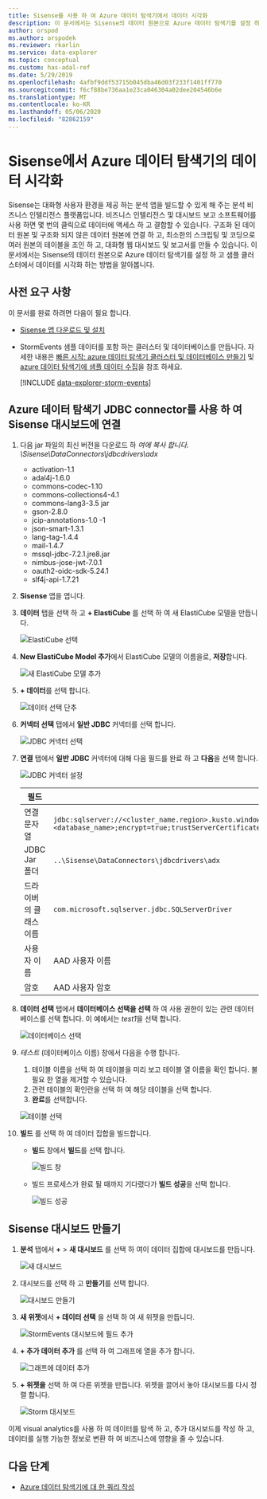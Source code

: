 ```yaml
---
title: Sisense를 사용 하 여 Azure 데이터 탐색기에서 데이터 시각화
description: 이 문서에서는 Sisense의 데이터 원본으로 Azure 데이터 탐색기를 설정 하 고 데이터를 시각화 하는 방법에 대해 알아봅니다.
author: orspod
ms.author: orspodek
ms.reviewer: rkarlin
ms.service: data-explorer
ms.topic: conceptual
ms.custom: has-adal-ref
ms.date: 5/29/2019
ms.openlocfilehash: 4afbf9ddf53715b045dba46d03f233f1401ff770
ms.sourcegitcommit: f6cf88be736aa1e23ca046304a02dee204546b6e
ms.translationtype: MT
ms.contentlocale: ko-KR
ms.lasthandoff: 05/06/2020
ms.locfileid: "82862159"
---
```

# <a name="visualize-data-from-azure-data-explorer-in-sisense"></a>Sisense에서 Azure 데이터 탐색기의 데이터 시각화

Sisense는 대화형 사용자 환경을 제공 하는 분석 앱을 빌드할 수 있게 해 주는 분석 비즈니스 인텔리전스 플랫폼입니다. 비즈니스 인텔리전스 및 대시보드 보고 소프트웨어를 사용 하면 몇 번의 클릭으로 데이터에 액세스 하 고 결합할 수 있습니다. 구조화 된 데이터 원본 및 구조화 되지 않은 데이터 원본에 연결 하 고, 최소한의 스크립팅 및 코딩으로 여러 원본의 테이블을 조인 하 고, 대화형 웹 대시보드 및 보고서를 만들 수 있습니다. 이 문서에서는 Sisense의 데이터 원본으로 Azure 데이터 탐색기를 설정 하 고 샘플 클러스터에서 데이터를 시각화 하는 방법을 알아봅니다.

## <a name="prerequisites"></a>사전 요구 사항

이 문서를 완료 하려면 다음이 필요 합니다.

* [Sisense 앱 다운로드 및 설치](https://documentation.sisense.com/latest/getting-started/download-install.htm)

* StormEvents 샘플 데이터를 포함 하는 클러스터 및 데이터베이스를 만듭니다. 자세한 내용은 [빠른 시작: azure 데이터 탐색기 클러스터 및 데이터베이스 만들기](create-cluster-database-portal.md) 및 [azure 데이터 탐색기에 샘플 데이터 수집](ingest-sample-data.md)을 참조 하세요.

    [!INCLUDE [data-explorer-storm-events](includes/data-explorer-storm-events.md)]

## <a name="connect-to-sisense-dashboards-using-azure-data-explorer-jdbc-connector"></a>Azure 데이터 탐색기 JDBC connector를 사용 하 여 Sisense 대시보드에 연결

1. 다음 jar 파일의 최신 버전을 다운로드 하 *여에 복사 합니다. \Sisense\DataConnectors\jdbcdrivers\adx*

    * activation-1.1
    * adal4j-1.6.0
    * commons-codec-1.10
    * commons-collections4-4.1
    * commons-lang3-3.5 jar
    * gson-2.8.0
    * jcip-annotations-1.0 -1
    * json-smart-1.3.1
    * lang-tag-1.4.4
    * mail-1.4.7
    * mssql-jdbc-7.2.1.jre8.jar
    * nimbus-jose-jwt-7.0.1
    * oauth2-oidc-sdk-5.24.1
    * slf4j-api-1.7.21

1. **Sisense** 앱을 엽니다.
1. **데이터** 탭을 선택 하 고 **+ ElastiCube** 를 선택 하 여 새 ElastiCube 모델을 만듭니다.

    ![ElastiCube 선택](media/sisense/data-select-elasticube.png)

1. **New ElastiCube Model 추가**에서 ElastiCube 모델의 이름을로, **저장**합니다.

    ![새 ElastiCube 모델 추가](media/sisense/add-new-elasticube-model.png)

1. **+ 데이터**를 선택 합니다.

    ![데이터 선택 단추](media/sisense/select-data.png)

1. **커넥터 선택** 탭에서 **일반 JDBC** 커넥터를 선택 합니다.

    ![JDBC 커넥터 선택](media/sisense/select-connector.png)

1. **연결** 탭에서 **일반 JDBC** 커넥터에 대해 다음 필드를 완료 하 고 **다음**을 선택 합니다.

    ![JDBC 커넥터 설정](media/sisense/jdbc-connector.png)

    |필드 |Description |
    |---------|---------|
    |연결 문자열     |   `jdbc:sqlserver://<cluster_name.region>.kusto.windows.net:1433;database=<database_name>;encrypt=true;trustServerCertificate=false;hostNameInCertificate=*.kusto.windows.net;loginTimeout=30;authentication=ActiveDirectoryPassword`      |
    |JDBC Jar 폴더  |    `..\Sisense\DataConnectors\jdbcdrivers\adx`     |
    |드라이버의 클래스 이름    |   `com.microsoft.sqlserver.jdbc.SQLServerDriver`      |
    |사용자 이름   |    AAD 사용자 이름     |
    |암호     |   AAD 사용자 암호      |

1. **데이터 선택** 탭에서 **데이터베이스 선택을 선택** 하 여 사용 권한이 있는 관련 데이터베이스를 선택 합니다. 이 예에서는 *test1*을 선택 합니다.

    ![데이터베이스 선택](media/sisense/select-database.png)

1. *테스트* (데이터베이스 이름) 창에서 다음을 수행 합니다.
    1. 테이블 이름을 선택 하 여 테이블을 미리 보고 테이블 열 이름을 확인 합니다. 불필요 한 열을 제거할 수 있습니다.
    1. 관련 테이블의 확인란을 선택 하 여 해당 테이블을 선택 합니다.
    1. **완료**를 선택합니다.

    ![테이블 선택](media/sisense/select-table-see-columns.png)

1. **빌드** 를 선택 하 여 데이터 집합을 빌드합니다.

    * **빌드** 창에서 **빌드**를 선택 합니다.

      ![빌드 창](media/sisense/build-window.png)

    * 빌드 프로세스가 완료 될 때까지 기다렸다가 **빌드 성공**을 선택 합니다.

      ![빌드 성공](media/sisense/build-succeeded.png)

## <a name="create-sisense-dashboards"></a>Sisense 대시보드 만들기

1. **분석** 탭에서 **+**  >  **새 대시보드** 를 선택 하 여이 데이터 집합에 대시보드를 만듭니다.

    ![새 대시보드](media/sisense/new-dashboard.png)

1. 대시보드를 선택 하 고 **만들기**를 선택 합니다.

    ![대시보드 만들기](media/sisense/create-dashboard.png)

1. **새 위젯**에서 **+ 데이터 선택** 을 선택 하 여 새 위젯을 만듭니다.

    ![StormEvents 대시보드에 필드 추가](media/sisense/storm-dashboard-add-field.png)

1. **+ 추가 데이터 추가** 를 선택 하 여 그래프에 열을 추가 합니다.

    ![그래프에 데이터 추가](media/sisense/add-more-data.png)

1. **+ 위젯을** 선택 하 여 다른 위젯을 만듭니다. 위젯을 끌어서 놓아 대시보드를 다시 정렬 합니다.

    ![Storm 대시보드](media/sisense/final-dashboard.png)

이제 visual analytics를 사용 하 여 데이터를 탐색 하 고, 추가 대시보드를 작성 하 고, 데이터를 실행 가능한 정보로 변환 하 여 비즈니스에 영향을 줄 수 있습니다.

## <a name="next-steps"></a>다음 단계

* [Azure 데이터 탐색기에 대 한 쿼리 작성](write-queries.md)
